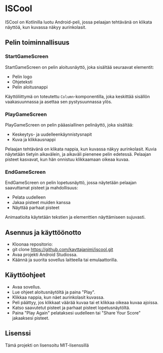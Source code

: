 # ISCool

ISCool on Kotlinilla luotu Android-peli, jossa pelaajan tehtävänä on klikata näyttöä, kun kuvassa näkyy aurinkolasit.

## Pelin toiminnallisuus

### StartGameScreen

StartGameScreen on pelin aloitusnäyttö, joka sisältää seuraavat elementit:
- Pelin logo
- Ohjeteksti
- Pelin aloitusnappi

Käyttöliittymä on toteutettu `Column`-komponentilla, joka keskittää sisällön vaakasuunnassa ja asettaa sen pystysuunnassa ylös.

### PlayGameScreen

PlayGameScreen on pelin pääasiallinen pelinäyttö, joka sisältää:
- Keskeytys- ja uudelleenkäynnistysnapit
- Kuva ja klikkausnappi

Pelaajan tehtävänä on klikata nappia, kun kuvassa näkyy aurinkolasit. Kuvia näytetään tietyin aikavälein, ja aikaväli pienenee pelin edetessä. Pelaajan pisteet kasvavat, kun hän onnistuu klikkaamaan oikeaa kuvaa.

### EndGameScreen

EndGameScreen on pelin lopetusnäyttö, jossa näytetään pelaajan saavuttamat pisteet ja mahdollisuus:
- Pelata uudelleen
- Jakaa pisteet muiden kanssa
- Näyttää parhaat pisteet

Animaatioita käytetään tekstien ja elementtien näyttämiseen sujuvasti.

## Asennus ja käyttöönotto
- Kloonaa repositorio:
- git clone https://github.com/kayttajanimi/iscool.git
- Avaa projekti Android Studiossa.
- Käännä ja suorita sovellus laitteella tai emulaattorilla.

## Käyttöohjeet
- Avaa sovellus.
- Lue ohjeet aloitusnäytöltä ja paina "Play".
- Klikkaa nappia, kun näet aurinkolasit kuvassa.
- Peli päättyy, jos klikkaat väärää kuvaa tai et klikkaa oikeaa kuvaa ajoissa.
- Katso saavutetut pisteet ja parhaat pisteet lopetusnäytöltä.
- Paina "Play Again" pelataksesi uudelleen tai "Share Your Score" jakaaksesi pisteet.

## Lisenssi 
Tämä projekti on lisensoitu MIT-lisenssillä